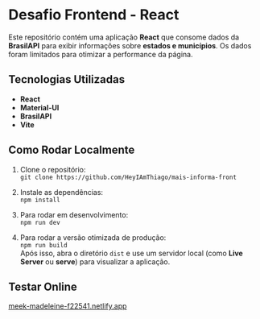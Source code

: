 # Desafio Frontend - React

Este repositório contém uma aplicação **React** que consome dados da **BrasilAPI** para exibir informações sobre **estados e municípios**. Os dados foram limitados para otimizar a performance da página.

## Tecnologias Utilizadas
- **React**
- **Material-UI**
- **BrasilAPI**
- **Vite**

## Como Rodar Localmente
1. Clone o repositório:  
   `git clone https://github.com/HeyIAmThiago/mais-informa-front`

2. Instale as dependências:  
   `npm install`

3. Para rodar em desenvolvimento:  
   `npm run dev`

4. Para rodar a versão otimizada de produção:  
   `npm run build`  
   Após isso, abra o diretório `dist` e use um servidor local (como **Live Server** ou **serve**) para visualizar a aplicação.

## Testar Online
[meek-madeleine-f22541.netlify.app](https://meek-madeleine-f22541.netlify.app)
